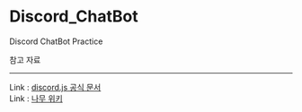 # Discord_ChatBot
Discord ChatBot Practice

참고 자료
* * *
Link : [discord.js 공식 문서](https://discordjs.guide/preparations/)   
Link : [나무 위키](https://namu.wiki/w/Discord/%EB%B4%87/%EC%A0%9C%EC%9E%91%EB%B2%95)